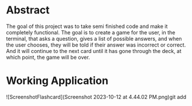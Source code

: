 # Abstract
The goal of this project was to take semi finished code and make it completely functional. The goal is to create a game for the user, in the terminal, that asks a question, gives a list of possible answers, and when the user chooses, they will be told if their answer was incorrect or correct. And it will continue to the next card until it has gone through the deck, at which point, the game will be over. 

# Working Application
![ScreenshotFlashcard](Screenshot 2023-10-12 at 4.44.02 PM.png)git add
